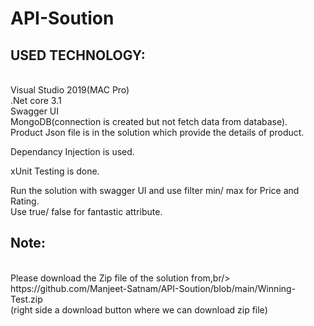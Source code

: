 # API-Soution

<h2>USED TECHNOLOGY:</h2><br/>
Visual Studio 2019(MAC Pro)<br/>
.Net core 3.1<br/>
Swagger UI<br/>
MongoDB(connection is created but not fetch data from database).<br/>
Product Json file is in the solution which provide the details of product.<br/>

Dependancy Injection is used.<br/>

xUnit Testing is done.<br/>

Run the solution with swagger UI and use filter min/ max for Price and Rating.<br/>
Use true/ false for  fantastic attribute.<br/>

<H2>Note:</H2><br/>
Please download the Zip file of the solution from,br/>
https://github.com/Manjeet-Satnam/API-Soution/blob/main/Winning-Test.zip<br/>
(right side a download button where we can download zip file)
